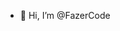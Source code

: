 - 👋 Hi, I’m @FazerCode

<!---
FazerCode/FazerCode is a ✨ special ✨ repository because its `README.md` (this file) appears on your GitHub profile.
You can click the Preview link to take a look at your changes.
--->
